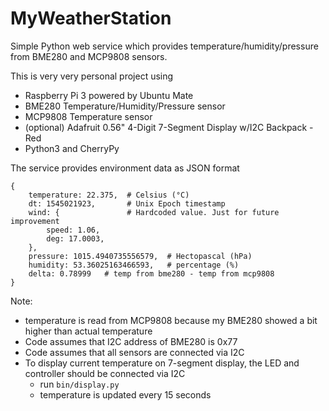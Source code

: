 # MyWeatherStation

Simple Python web service which provides temperature/humidity/pressure from BME280 and MCP9808 sensors.

This is very very personal project using 
* Raspberry Pi 3 powered by Ubuntu Mate
* BME280 Temperature/Humidity/Pressure sensor
* MCP9808 Temperature sensor
* (optional) Adafruit 0.56" 4-Digit 7-Segment Display w/I2C Backpack - Red
* Python3 and CherryPy

The service provides environment data as JSON format
```
{
    temperature: 22.375,  # Celsius (°C)
    dt: 1545021923,       # Unix Epoch timestamp  
    wind: {               # Hardcoded value. Just for future improvement
        speed: 1.06,
        deg: 17.0003,
    },
    pressure: 1015.4940735556579,  # Hectopascal (hPa)
    humidity: 53.36025163466593,   # percentage (%)
    delta: 0.78999   # temp from bme280 - temp from mcp9808
}
```

Note:
* temperature is read from MCP9808 because my BME280 showed a bit higher than actual temperature
* Code assumes that I2C address of BME280 is 0x77
* Code assumes that all sensors are connected via I2C
* To display current temperature on 7-segment display, the LED and controller should be connected via I2C
  * run ```bin/display.py```
  * temperature is updated every 15 seconds
